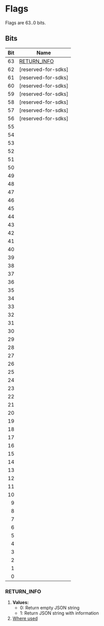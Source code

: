 # Flags

Flags are 63..0 bits.

## Bits

| Bit | Name |
|----:|------|
|  63 | [RETURN_INFO](#return_info) |
|  62 | [reserved-for-sdks] |
|  61 | [reserved-for-sdks] |
|  60 | [reserved-for-sdks] |
|  59 | [reserved-for-sdks] |
|  58 | [reserved-for-sdks] |
|  57 | [reserved-for-sdks] |
|  56 | [reserved-for-sdks] |
|  55 | |
|  54 | |
|  53 | |
|  52 | |
|  51 | |
|  50 | |
|  49 | |
|  48 | |
|  47 | |
|  46 | |
|  45 | |
|  44 | |
|  43 | |
|  42 | |
|  41 | |
|  40 | |
|  39 | |
|  38 | |
|  37 | |
|  36 | |
|  35 | |
|  34 | |
|  33 | |
|  32 | |
|  31 | |
|  30 | |
|  29 | |
|  28 | |
|  27 | |
|  26 | |
|  25 | |
|  24 | |
|  23 | |
|  22 | |
|  21 | |
|  20 | |
|  19 | |
|  18 | |
|  17 | |
|  16 | |
|  15 | |
|  14 | |
|  13 | |
|  12 | |
|  11 | |
|  10 | |
|   9 | |
|   8 | |
|   7 | |
|   6 | |
|   5 | |
|   4 | |
|   3 | |
|   2 | |
|   1 | |
|   0 | |

### RETURN_INFO

1. **Values:**
    - 0: Return empty JSON string
    - 1: Return JSON string with information
1. [Where used](https://github.com/search?q=org%3Asenzing-garage+RETURN_INFO&type=code)
